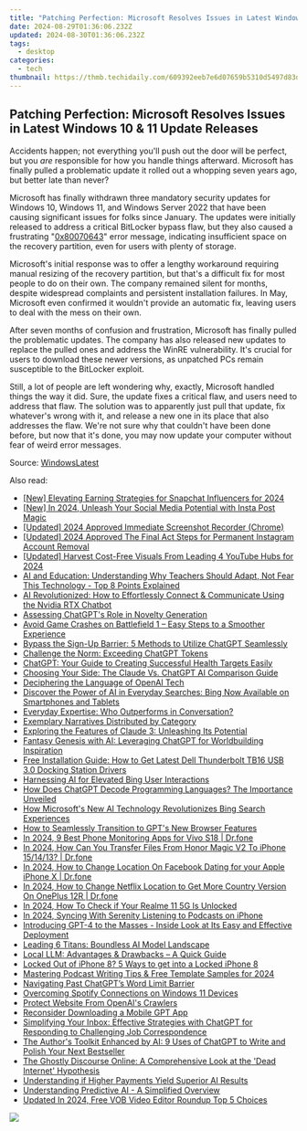 ```yaml
---
title: "Patching Perfection: Microsoft Resolves Issues in Latest Windows 10 & 11 Update Releases"
date: 2024-08-29T01:36:06.232Z
updated: 2024-08-30T01:36:06.232Z
tags:
  - desktop
categories:
  - tech
thumbnail: https://thmb.techidaily.com/609392eeb7e6d07659b5310d5497d83d3c111a4e7e0b8902513730d25dcd2f24.png
---
```


## Patching Perfection: Microsoft Resolves Issues in Latest Windows 10 & 11 Update Releases

Accidents happen; not everything you'll push out the door will be perfect, but you _are_ responsible for how you handle things afterward. Microsoft has finally pulled a problematic update it rolled out a whopping seven years ago, but better late than never?

 Microsoft has finally withdrawn three mandatory security updates for Windows 10, Windows 11, and Windows Server 2022 that have been causing significant issues for folks since January. The updates were initially released to address a critical BitLocker bypass flaw, but they also caused a frustrating "[0x80070643](https://some-approaches.techidaily.com/updated-understanding-the-basics-of-motion-design/)" error message, indicating insufficient space on the recovery partition, even for users with plenty of storage.

 Microsoft's initial response was to offer a lengthy workaround requiring manual resizing of the recovery partition, but that's a difficult fix for most people to do on their own. The company remained silent for months, despite widespread complaints and persistent installation failures. In May, Microsoft even confirmed it wouldn't provide an automatic fix, leaving users to deal with the mess on their own.

 After seven months of confusion and frustration, Microsoft has finally pulled the problematic updates. The company has also released new updates to replace the pulled ones and address the WinRE vulnerability. It's crucial for users to download these newer versions, as unpatched PCs remain susceptible to the BitLocker exploit.

 Still, a lot of people are left wondering why, exactly, Microsoft handled things the way it did. Sure, the update fixes a critical flaw, and users need to address that flaw. The solution was to apparently just pull that update, fix whatever's wrong with it, and release a new one in its place that also addresses the flaw. We're not sure why that couldn't have been done before, but now that it's done, you may now update your computer without fear of weird error messages.

 Source: [WindowsLatest](https://www.windowslatest.com/2024/08/16/microsoft-pulls-windows-11-and-windows-10-updates-failing-with-0x80070643/)

<ins class="adsbygoogle"
     style="display:block"
     data-ad-format="autorelaxed"
     data-ad-client="ca-pub-7571918770474297"
     data-ad-slot="1223367746"></ins>



<ins class="adsbygoogle"
     style="display:block"
     data-ad-client="ca-pub-7571918770474297"
     data-ad-slot="8358498916"
     data-ad-format="auto"
     data-full-width-responsive="true"></ins>

<span class="atpl-alsoreadstyle">Also read:</span>
<div><ul>
<li><a href="https://snapchat-videos.techidaily.com/new-elevating-earning-strategies-for-snapchat-influencers-for-2024/"><u>[New] Elevating Earning Strategies for Snapchat Influencers for 2024</u></a></li>
<li><a href="https://instagram-video-files.techidaily.com/new-in-2024-unleash-your-social-media-potential-with-insta-post-magic/"><u>[New] In 2024, Unleash Your Social Media Potential with Insta Post Magic</u></a></li>
<li><a href="https://screen-video-capture.techidaily.com/updated-2024-approved-immediate-screenshot-recorder-chrome/"><u>[Updated] 2024 Approved  Immediate Screenshot Recorder (Chrome)</u></a></li>
<li><a href="https://instagram-video-recordings.techidaily.com/updated-2024-approved-the-final-act-steps-for-permanent-instagram-account-removal/"><u>[Updated] 2024 Approved  The Final Act  Steps for Permanent Instagram Account Removal</u></a></li>
<li><a href="https://eaxpv-info.techidaily.com/updated-harvest-cost-free-visuals-from-leading-4-youtube-hubs-for-2024/"><u>[Updated] Harvest Cost-Free Visuals From Leading 4 YouTube Hubs for 2024</u></a></li>
<li><a href="https://tech-revival.techidaily.com/ai-and-education-understanding-why-teachers-should-adapt-not-fear-this-technology-top-8-points-explained/"><u>AI and Education: Understanding Why Teachers Should Adapt, Not Fear This Technology - Top 8 Points Explained</u></a></li>
<li><a href="https://tech-revival.techidaily.com/ai-revolutionized-how-to-effortlessly-connect-and-communicate-using-the-nvidia-rtx-chatbot/"><u>AI Revolutionized: How to Effortlessly Connect & Communicate Using the Nvidia RTX Chatbot</u></a></li>
<li><a href="https://tech-revival.techidaily.com/assessing-chatgpts-role-in-novelty-generation/"><u>Assessing ChatGPT's Role in Novelty Generation</u></a></li>
<li><a href="https://program-issues.techidaily.com/avoid-game-crashes-on-battlefield-1-easy-steps-to-a-smoother-experience/"><u>Avoid Game Crashes on Battlefield 1 – Easy Steps to a Smoother Experience</u></a></li>
<li><a href="https://tech-revival.techidaily.com/bypass-the-sign-up-barrier-5-methods-to-utilize-chatgpt-seamlessly/"><u>Bypass the Sign-Up Barrier: 5 Methods to Utilize ChatGPT Seamlessly</u></a></li>
<li><a href="https://tech-revival.techidaily.com/challenge-the-norm-exceeding-chatgpt-tokens/"><u>Challenge the Norm: Exceeding ChatGPT Tokens</u></a></li>
<li><a href="https://tech-revival.techidaily.com/chatgpt-your-guide-to-creating-successful-health-targets-easily/"><u>ChatGPT: Your Guide to Creating Successful Health Targets Easily</u></a></li>
<li><a href="https://tech-revival.techidaily.com/choosing-your-side-the-claude-vs-chatgpt-ai-comparison-guide/"><u>Choosing Your Side: The Claude Vs. ChatGPT AI Comparison Guide</u></a></li>
<li><a href="https://tech-revival.techidaily.com/deciphering-the-language-of-openai-tech/"><u>Deciphering the Language of OpenAI Tech</u></a></li>
<li><a href="https://tech-revival.techidaily.com/discover-the-power-of-ai-in-everyday-searches-bing-now-available-on-smartphones-and-tablets/"><u>Discover the Power of AI in Everyday Searches: Bing Now Available on Smartphones and Tablets</u></a></li>
<li><a href="https://tech-revival.techidaily.com/everyday-expertise-who-outperforms-in-conversation/"><u>Everyday Expertise: Who Outperforms in Conversation?</u></a></li>
<li><a href="https://extra-tips.techidaily.com/exemplary-narratives-distributed-by-category/"><u>Exemplary Narratives Distributed by Category</u></a></li>
<li><a href="https://tech-revival.techidaily.com/exploring-the-features-of-claude-3-unleashing-its-potential/"><u>Exploring the Features of Claude 3: Unleashing Its Potential</u></a></li>
<li><a href="https://tech-revival.techidaily.com/fantasy-genesis-with-ai-leveraging-chatgpt-for-worldbuilding-inspiration/"><u>Fantasy Genesis with AI: Leveraging ChatGPT for Worldbuilding Inspiration</u></a></li>
<li><a href="https://driver-download.techidaily.com/free-installation-guide-how-to-get-latest-dell-thunderbolt-tb16-usb-30-docking-station-drivers/"><u>Free Installation Guide: How to Get Latest Dell Thunderbolt TB16 USB 3.0 Docking Station Drivers</u></a></li>
<li><a href="https://tech-revival.techidaily.com/harnessing-ai-for-elevated-bing-user-interactions/"><u>Harnessing AI for Elevated Bing User Interactions</u></a></li>
<li><a href="https://tech-hub.techidaily.com/how-does-chatgpt-decode-programming-languages-the-importance-unveiled/"><u>How Does ChatGPT Decode Programming Languages? The Importance Unveiled</u></a></li>
<li><a href="https://tech-revival.techidaily.com/how-microsofts-new-ai-technology-revolutionizes-bing-search-experiences/"><u>How Microsoft's New AI Technology Revolutionizes Bing Search Experiences</u></a></li>
<li><a href="https://tech-revival.techidaily.com/how-to-seamlessly-transition-to-gpts-new-browser-features/"><u>How to Seamlessly Transition to GPT's New Browser Features</u></a></li>
<li><a href="https://android-location-track.techidaily.com/in-2024-9-best-phone-monitoring-apps-for-vivo-s18-drfone-by-drfone-virtual-android/"><u>In 2024, 9 Best Phone Monitoring Apps for Vivo S18 | Dr.fone</u></a></li>
<li><a href="https://android-transfer.techidaily.com/in-2024-how-can-you-transfer-files-from-honor-magic-v2-to-iphone-151413-drfone-by-drfone-transfer-from-android-transfer-from-android/"><u>In 2024, How Can You Transfer Files From Honor Magic V2 To iPhone 15/14/13? | Dr.fone</u></a></li>
<li><a href="https://location-social.techidaily.com/in-2024-how-to-change-location-on-facebook-dating-for-your-apple-iphone-x-drfone-by-drfone-virtual-ios/"><u>In 2024, How to Change Location On Facebook Dating for your Apple iPhone X | Dr.fone</u></a></li>
<li><a href="https://review-topics.techidaily.com/in-2024-how-to-change-netflix-location-to-get-more-country-version-on-oneplus-12r-drfone-by-drfone-virtual-android/"><u>In 2024, How to Change Netflix Location to Get More Country Version On OnePlus 12R | Dr.fone</u></a></li>
<li><a href="https://sim-unlock.techidaily.com/in-2024-how-to-check-if-your-realme-11-5g-is-unlocked-by-drfone-android/"><u>In 2024, How To Check if Your Realme 11 5G Is Unlocked</u></a></li>
<li><a href="https://some-guidance.techidaily.com/in-2024-syncing-with-serenity-listening-to-podcasts-on-iphone/"><u>In 2024, Syncing With Serenity  Listening to Podcasts on iPhone</u></a></li>
<li><a href="https://tech-revival.techidaily.com/introducing-gpt-4-to-the-masses-inside-look-at-its-easy-and-effective-deployment/"><u>Introducing GPT-4 to the Masses - Inside Look at Its Easy and Effective Deployment</u></a></li>
<li><a href="https://tech-revival.techidaily.com/leading-6-titans-boundless-ai-model-landscape/"><u>Leading 6 Titans: Boundless AI Model Landscape</u></a></li>
<li><a href="https://tech-revival.techidaily.com/local-llm-advantages-and-drawbacks-a-quick-guide/"><u>Local LLM: Advantages & Drawbacks – A Quick Guide</u></a></li>
<li><a href="https://ios-unlock.techidaily.com/locked-out-of-iphone-8-5-ways-to-get-into-a-locked-iphone-8-by-drfone-ios/"><u>Locked Out of iPhone 8? 5 Ways to get into a Locked iPhone 8</u></a></li>
<li><a href="https://extra-support.techidaily.com/mastering-podcast-writing-tips-and-free-template-samples-for-2024/"><u>Mastering Podcast Writing  Tips & Free Template Samples for 2024</u></a></li>
<li><a href="https://tech-revival.techidaily.com/navigating-past-chatgpts-word-limit-barrier/"><u>Navigating Past ChatGPT’s Word Limit Barrier</u></a></li>
<li><a href="https://win11-tips.techidaily.com/overcoming-spotify-connections-on-windows-11-devices/"><u>Overcoming Spotify Connections on Windows 11 Devices</u></a></li>
<li><a href="https://tech-revival.techidaily.com/protect-website-from-openais-crawlers/"><u>Protect Website From OpenAI's Crawlers</u></a></li>
<li><a href="https://tech-revival.techidaily.com/reconsider-downloading-a-mobile-gpt-app/"><u>Reconsider Downloading a Mobile GPT App</u></a></li>
<li><a href="https://tech-revival.techidaily.com/simplifying-your-inbox-effective-strategies-with-chatgpt-for-responding-to-challenging-job-correspondence/"><u>Simplifying Your Inbox: Effective Strategies with ChatGPT for Responding to Challenging Job Correspondence</u></a></li>
<li><a href="https://tech-revival.techidaily.com/the-authors-toolkit-enhanced-by-ai-9-uses-of-chatgpt-to-write-and-polish-your-next-bestseller/"><u>The Author's Toolkit Enhanced by AI: 9 Uses of ChatGPT to Write and Polish Your Next Bestseller</u></a></li>
<li><a href="https://tech-revival.techidaily.com/the-ghostly-discourse-online-a-comprehensive-look-at-the-dead-internet-hypothesis/"><u>The Ghostly Discourse Online: A Comprehensive Look at the 'Dead Internet' Hypothesis</u></a></li>
<li><a href="https://tech-revival.techidaily.com/understanding-if-higher-payments-yield-superior-ai-results/"><u>Understanding if Higher Payments Yield Superior AI Results</u></a></li>
<li><a href="https://tech-revival.techidaily.com/understanding-predictive-ai-a-simplified-overview/"><u>Understanding Predictive AI - A Simplified Overview</u></a></li>
<li><a href="https://video-ai-editor.techidaily.com/updated-in-2024-free-vob-video-editor-roundup-top-5-choices/"><u>Updated In 2024, Free VOB Video Editor Roundup Top 5 Choices</u></a></li>
</ul></div>

<!-- affiliate ads begin -->
<a href="https://estore.winxdvd.com/order/checkout.php?PRODS=1412049&QTY=1&AFFILIATE=108875&CART=1"><img src="https://www.winxdvd.com/affiliate/new-banner/pt-200x200.jpg" border="0"></a>
<!-- affiliate ads end -->